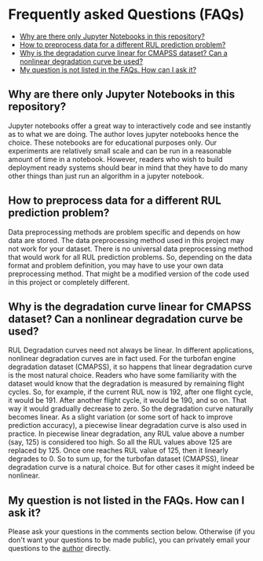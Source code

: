 # Frequently asked Questions (FAQs)
* [Why are there only Jupyter Notebooks in this repository?](#why-are-there-only-jupyter-notebooks-in-this-repository)
* [How to preprocess data for a different RUL prediction problem?](#how-to-preprocess-data-for-a-different-rul-prediction-problem)
* [Why is the degradation curve linear for CMAPSS dataset? Can a nonlinear degradation curve be used?](#why-is-the-degradation-curve-linear-for-cmapss-dataset-can-a-nonlinear-degradation-curve-be-used)
* [My question is not listed in the FAQs. How can I ask it?](#my-question-is-not-listed-in-the-faqs-how-can-i-ask-it)



## Why are there only Jupyter Notebooks in this repository?

Jupyter notebooks offer a great way to interactively code and see instantly as to what we are doing. The author loves jupyter notebooks hence the choice. These notebooks are for educational purposes only. Our experiments are relatively small scale and can be run in a reasonable amount of time in a notebook. However, readers who wish to build deployment ready systems should bear in mind that they have to do many other things than just run an algorithm in a jupyter notebook.

## How to preprocess data for a different RUL prediction problem?

Data preprocessing methods are problem specific and depends on how data are stored. The data preprocessing method used in this project may not work for your dataset. There is no universal data preprocessing method that would work for all RUL prediction problems. So, depending on the data format and problem definition, you may have to use your own data preprocessing method. That might be a modified version of the code used in this project or completely different. 

## Why is the degradation curve linear for CMAPSS dataset? Can a nonlinear degradation curve be used?

RUL Degradation curves need not always be linear. In different applications, nonlinear degradation curves are in fact used. For the turbofan engine degradation dataset (CMAPSS), it so happens that linear degradation curve is the most natural choice. Readers who have some familiarity with the dataset would know that the degradation is measured by remaining flight cycles. So, for example, if the current RUL now is 192, after one flight cycle, it would be 191. After another flight cycle, it would be 190, and so on. That way it would gradually decrease to zero. So the degradation curve naturally becomes linear. As a slight variation (or some sort of hack to improve prediction accuracy), a piecewise linear degradation curve is also used in practice. In piecewise linear degradation, any RUL value above a number (say, 125) is considered too high. So all the RUL values above 125 are replaced by 125. Once one reaches RUL value of 125, then it linearly degrades to 0. So to sum up, for the turbofan dataset (CMAPSS), linear degradation curve is a natural choice. But for other cases it might indeed be nonlinear.
## My question is not listed in the FAQs. How can I ask it?

Please ask your questions in the comments section below. Otherwise (if you don't want your questions to be made public), you can privately email your questions to the [author](https://biswajitsahoo1111.github.io/) directly.
